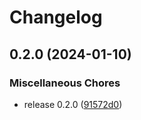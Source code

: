 # Changelog

## 0.2.0 (2024-01-10)

### Miscellaneous Chores

-   release 0.2.0 ([91572d0](https://github.com/JonDotsoy/accion/commit/91572d00ebd4cbebbabb8dc6b17becf0925cfa3d))

